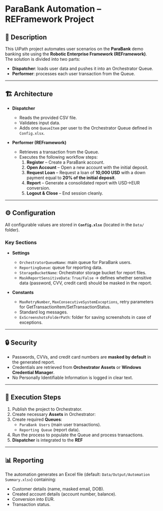 # ParaBank Automation – REFramework Project  

## 📌 Description  
This UiPath project automates user scenarios on the **ParaBank** demo banking site using the **Robotic Enterprise Framework (REFramework)**.  
The solution is divided into two parts:  
- **Dispatcher**: loads user data and pushes it into an Orchestrator Queue.  
- **Performer**: processes each user transaction from the Queue.  

---

## 🏗 Architecture  
- **Dispatcher**  
  - Reads the provided CSV file.  
  - Validates input data.  
  - Adds one `QueueItem` per user to the Orchestrator Queue defined in `Config.xlsx`.  

- **Performer (REFramework)**  
  - Retrieves a transaction from the Queue.  
  - Executes the following workflow steps:  
    1. **Register** – Create a ParaBank account.  
    2. **Open Account** – Open a new account with the initial deposit.  
    3. **Request Loan** – Request a loan of **10,000 USD** with a down payment equal to **20% of the initial deposit**.  
    4. **Report** – Generate a consolidated report with USD→EUR conversion.  
    5. **Logout & Close** – End session cleanly.  

---

## ⚙️ Configuration  
All configurable values are stored in **`Config.xlsx`** (located in the `Data/` folder).  

### Key Sections  
- **Settings**  
  - `OrchestratorQueueName`: main queue for ParaBank users.  
  - `ReportingQueue`: queue for reporting data.  
  - `StorageBucketName`: Orchestrator storage bucket for report files.  
  - `MaskReportSensitiveData`: `True/False` → defines whether sensitive data (password, CVV, credit card) should be masked in the report.  

- **Constants**  
  - `MaxRetryNumber`, `MaxConsecutiveSystemExceptions`, retry parameters for GetTransactionItem/SetTransactionStatus.  
  - Standard log messages.  
  - `ExScreenshotsFolderPath`: folder for saving screenshots in case of exceptions.
  
---

## 🔒 Security  
- Passwords, CVVs, and credit card numbers are **masked by default** in the generated report.  
- Credentials are retrieved from **Orchestrator Assets** or **Windows Credential Manager**.  
- No Personally Identifiable Information is logged in clear text.  

---

## 🚀 Execution Steps  
1. Publish the project to Orchestrator.  
2. Create necessary **Assets** in Orchestrator:  
3. Create required **Queues**:  
   - `ParaBank Users` (main user transactions).  
   - `Reporting Queue` (report data).   
4. Run the process to populate the Queue and process transactions.
5. **Dispatcher** is integrated to the **REF**

---

## 📊 Reporting  
The automation generates an Excel file (default: `Data/Output/Automation Summary.xlsx`) containing:  
- Customer details (name, masked email, DOB).  
- Created account details (account number, balance).   
- Conversion into EUR.  
- Transaction status. 

